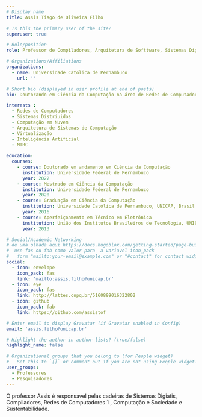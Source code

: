 ```yaml
---
# Display name
title: Assis Tiago de Oliveira Filho

# Is this the primary user of the site?
superuser: true

# Role/position
role: Professor de Compiladores, Arquitetura de Softtware, Sistemas Digitais e Redes de Computadores 1.

# Organizations/Affiliations
organizations:
  - name: Universidade Católica de Pernambuco
    url: ''

# Short bio (displayed in user profile at end of posts)
bio: Doutorando em Ciência da Computação na área de Redes de Computadores. Mestre em Ciência da Computação na área de Redes de Computadores. Bacharel em Ciência da Computação pela Universidade Católica de Pernambuco (2016). Técnico em Eletrônica pela União dos Institutos Brasileiros de Tecnologia - UNIBRATEC (2013). É Professor Assistente I na Universidade Católica de Pernambuco (UNICAP), onde leciona disciplinas nas áreas de Extensão, Compiladores, Arquitetura de Software, Sistemas Digitais e Redes de Computadores 1. Também é pesquisador e gerente de pesquisa do Networking and Telecommunications Research Group - GPRT.

interests :
  - Redes de Computadores
  - Sistemas Distriuidos
  - Computação em Nuvem
  - Arquitetura de Sistemas de Computação
  - Virtualização
  - Inteligência Artificial
  - MIRC
  
education:
  courses:
    - course: Doutorado em andamento em Ciência da Computação
      institution: Universidade Federal de Pernambuco
      year: 2022
    - course: Mestrado em Ciência da Computação
      institution: Universidade Federal de Pernambuco
      year: 2020
    - course: Graduação em Ciência da Computação
      institution: Universidade Católica de Pernambuco, UNICAP, Brasil
      year: 2016
    - course: Aperfeiçoamento em Técnico em Eletrônica
      institution: União dos Institutos Brasileiros de Tecnologia, UNIBRATEC
      year: 2013

# Social/Academic Networking
# de uma olhada aqui https://docs.hugoblox.com/getting-started/page-builder/#icons
#  use fas ou fab como valor para  a variavel icon_pack
#   form "mailto:your-email@example.com" or "#contact" for contact widget.
social:
  - icon: envelope
    icon_pack: fas
    link: 'mailto:assis.filho@unicap.br'
  - icon: eye
    icon_pack: fas
    link: http://lattes.cnpq.br/5160899016322802
  - icon: github
    icon_pack: fab
    link: https://github.com/assistof

# Enter email to display Gravatar (if Gravatar enabled in Config)
email: 'assis.filho@unicap.br'

# Highlight the author in author lists? (true/false)
highlight_name: false

# Organizational groups that you belong to (for People widget)
#   Set this to `[]` or comment out if you are not using People widget.
user_groups:
  - Professores
  - Pesquisadores
---
```


O professor Assis é responsavel pelas cadeiras de Sistemas Digiatis, Compiladores, Redes de Computadores 1 , Computação e Sociedade e Sustentabilidade.
